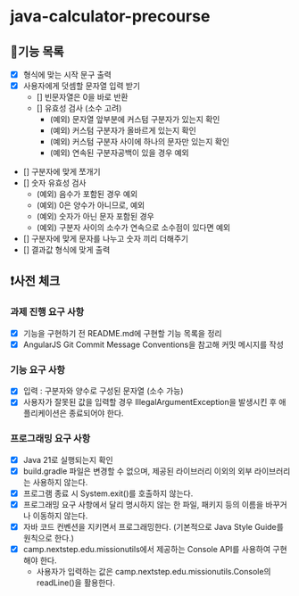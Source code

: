 # java-calculator-precourse

## 🚀기능 목록

- [x] 형식에 맞는 시작 문구 출력
- [x] 사용자에게 덧셈할 문자열 입력 받기
    - [] 빈문자열은 0을 바로 반환
    - [] 유효성 검사 (소수 고려)
        - (예외) 문자열 앞부분에 커스텀 구분자가 있는지 확인
        - (예외) 커스텀 구분자가 올바르게 있는지 확인
        - (예외) 커스텀 구분자 사이에 하나의 문자만 있는지 확인
        - (예외) 연속된 구분자공백이 있을 경우 예외
- [] 구분자에 맞게 쪼개기
- [] 숫자 유효성 검사
    - (예외) 음수가 포함된 경우 예외
    - (예외) 0은 양수가 아니므로, 예외
    - (예외) 숫자가 아닌 문자 포함된 경우
    - (예외) 구분자 사이의 소수가 연속으로 소수점이 있다면 예외
- [] 구분자에 맞게 문자를 나누고 숫자 끼리 더해주기
- [] 결과값 형식에 맞게 출력

## ❗️사전 체크

### 과제 진행 요구 사항

- [x] 기능을 구현하기 전 README.md에 구현할 기능 목록을 정리
- [x] AngularJS Git Commit Message Conventions을 참고해 커밋 메시지를 작성

### 기능 요구 사항

- [x] 입력 : 구분자와 양수로 구성된 문자열 (소수 가능)
- [x] 사용자가 잘못된 값을 입력할 경우 IllegalArgumentException을 발생시킨 후 애플리케이션은 종료되어야 한다.

### 프로그래밍 요구 사항

- [x] Java 21로 실행되는지 확인
- [x] build.gradle 파일은 변경할 수 없으며, 제공된 라이브러리 이외의 외부 라이브러리는 사용하지 않는다.
- [x] 프로그램 종료 시 System.exit()를 호출하지 않는다.
- [x] 프로그래밍 요구 사항에서 달리 명시하지 않는 한 파일, 패키지 등의 이름을 바꾸거나 이동하지 않는다.
- [x] 자바 코드 컨벤션을 지키면서 프로그래밍한다. (기본적으로 Java Style Guide를 원칙으로 한다.)
- [x] camp.nextstep.edu.missionutils에서 제공하는 Console API를 사용하여 구현해야 한다.
    - 사용자가 입력하는 값은 camp.nextstep.edu.missionutils.Console의 readLine()을 활용한다.